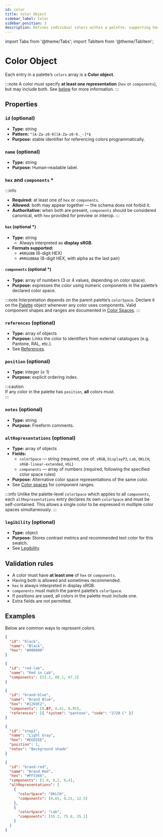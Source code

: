 ```yaml
---
id: color
title: Color Object
sidebar_label: Color
sidebar_position: 3
description: Defines individual colors within a palette, supporting hex codes, color-space components, optional metadata, and references.
---
```


import Tabs from '@theme/Tabs';
import TabItem from '@theme/TabItem';

# Color Object

Each entry in a palette’s `colors` array is a **Color object**.

:::note
A color must specify **at least one representation** (`hex` or `components`), but may include both. See [below](#hex-and-components-) for more information.
:::

## Properties

### `id` (optional)

- **Type:** string
- **Pattern:** `^[A-Za-z0-9][A-Za-z0-9._-]*$`
- **Purpose:** stable identifier for referencing colors programmatically.

### `name` (optional)

- **Type:** string
- **Purpose:** Human-readable label.

### `hex` and `components` \*

:::info

- **Required:** at least one of `hex` or `components`.
- **Allowed:** both may appear together — the schema does not forbid it.
- **Authoritative:** when both are present, `components` should be considered canonical, with `hex` provided for preview or interop.
  :::

#### `hex` (optional \*)

- **Type:** string
  - Always interpreted as **display sRGB**.
- **Formats supported:**
  - `#RRGGBB` (6-digit HEX)
  - `#RRGGBBAA` (8-digit HEX, with alpha as the last pair)

#### `components` (optional \*)

- **Type:** array of numbers (3 or 4 values, depending on color space).
- **Purpose:** expresses the color using numeric components in the palette’s declared color space.

:::note
Interpretation depends on the parent palette’s `colorSpace`. Declare it on the [Palette](./palette.md) object whenever any color uses components. Valid component shapes and ranges are documented in [Color Spaces](./color-spaces.md).
:::

### `references` (optional)

- **Type:** array of objects
- **Purpose:** Links the color to identifiers from external catalogues (e.g. Pantone, RAL, etc.).
- See [References](./references).

### `position` (optional)

- **Type:** integer (≥ 1)
- **Purpose:** explicit ordering index.

:::caution  
If any color in the palette has `position`, **all** colors must.  
:::

### `notes` (optional)

- **Type:** string
- **Purpose:** Freeform comments.

### `altRepresentations` (optional)

- **Type:** array of objects
- **Fields:**
  - `colorSpace` — string (required, one of: `sRGB`, `DisplayP3`, `Lab`, `OKLCH`, `sRGB-linear-extended`, `HSL`)
  - `components` — array of numbers (required, following the specified color space rules)
- **Purpose:** Alternative color space representations of the same color.
- See [Color spaces](./color-spaces.md) for component ranges.

:::info
Unlike the palette-level `colorSpace` which applies to all `components`, each `altRepresentations` entry declares its own `colorSpace` and must be self-contained. This allows a single color to be expressed in multiple color spaces simultaneously.
:::

### `legibility` (optional)

- **Type:** object
- **Purpose:** Stores contrast metrics and recommended text color for this swatch.
- See [Legibility](./legibility).

## Validation rules

- A color must have **at least one** of `hex` or `components`.
- Having both is allowed and sometimes recommended.
- `hex` is always interpreted in display sRGB.
- `components` must match the parent palette’s `colorSpace`.
- If positions are used, all colors in the palette must include one.
- Extra fields are not permitted.

## Examples

Below are common ways to represent colors.

<Tabs>
  <TabItem value="hex" label="Hex only">

```json
{
  "id": "black",
  "name": "Black",
  "hex": "#000000"
}
```

  </TabItem>
<TabItem value="components" label="Components only">

```json
{
  "id": "red-lab",
  "name": "Red in Lab",
  "components": [53.2, 80.1, 67.2]
}
```

  </TabItem>
  <TabItem value="both" label="Hex + Components">

```json
{
  "id": "brand-blue",
  "name": "Brand Blue",
  "hex": "#1269F2",
  "components": [0.07, 0.41, 0.95],
  "references": [{ "system": "pantone", "code": "2728 C" }]
}
```

  </TabItem>
  <TabItem value="positioned" label="With Position">

```json
{
  "id": "step1",
  "name": "Light Gray",
  "hex": "#EEEEEE",
  "position": 1,
  "notes": "Background shade"
}
```

  </TabItem>
  <TabItem value="altrepresentations" label="altRepresentations">

```json
{
  "id": "brand-red",
  "name": "Brand Red",
  "hex": "#FF3366",
  "components": [1.0, 0.2, 0.4],
  "altRepresentations": [
    {
      "colorSpace": "OKLCH",
      "components": [0.65, 0.25, 12.5]
    },
    {
      "colorSpace": "Lab",
      "components": [55.2, 75.8, 35.1]
    }
  ]
}
```

  </TabItem>
</Tabs>
